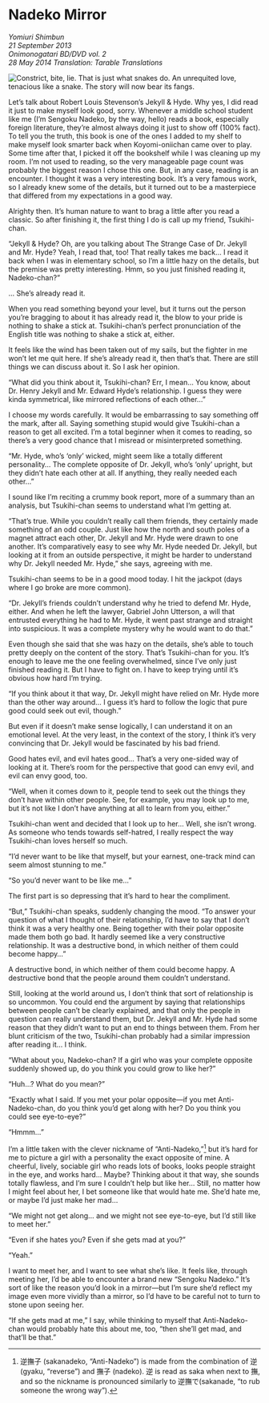 # Nadeko Mirror

_Yomiuri Shimbun_  
_21 September 2013_  
_Onimonogatari BD/DVD vol. 2_  
_28 May 2014_
_Translation: Tarable Translations_

![_Constrict, bite, lie._  
_That is just what snakes do._  
_An unrequited love, tenacious like a snake.[^1]_  
_The story will now bear its fangs._](15_nadeko_mirror.jpg)

Let’s talk about Robert Louis Stevenson’s Jekyll & Hyde. Why yes, I did read it just to make myself look good, sorry. Whenever a middle school student like me (I’m Sengoku Nadeko, by the way, hello) reads a book, especially foreign literature, they’re almost always doing it just to show off (100% fact). To tell you the truth, this book is one of the ones I added to my shelf to make myself look smarter back when Koyomi-oniichan came over to play. Some time after that, I picked it off the bookshelf while I was cleaning up my room. I’m not used to reading, so the very manageable page count was probably the biggest reason I chose this one. But, in any case, reading is an encounter. I thought it was a very interesting book. It’s a very famous work, so I already knew some of the details, but it turned out to be a masterpiece that differed from my expectations in a good way.

Alrighty then. It’s human nature to want to brag a little after you read a classic. So after finishing it, the first thing I do is call up my friend, Tsukihi-chan.

“Jekyll & Hyde? Oh, are you talking about The Strange Case of Dr. Jekyll and Mr. Hyde? Yeah, I read that, too! That really takes me back… I read it back when I was in elementary school, so I’m a little hazy on the details, but the premise was pretty interesting. Hmm, so you just finished reading it, Nadeko-chan?”

… She’s already read it.

When you read something beyond your level, but it turns out the person you’re bragging to about it has already read it, the blow to your pride is nothing to shake a stick at. Tsukihi-chan’s perfect pronunciation of the English title was nothing to shake a stick at, either.

It feels like the wind has been taken out of my sails, but the fighter in me won’t let me quit here. If she’s already read it, then that’s that. There are still things we can discuss about it. So I ask her opinion.

“What did you think about it, Tsukihi-chan? Err, I mean… You know, about Dr. Henry Jekyll and Mr. Edward Hyde’s relationship. I guess they were kinda symmetrical, like mirrored reflections of each other…”

I choose my words carefully. It would be embarrassing to say something off the mark, after all. Saying something stupid would give Tsukihi-chan a reason to get all excited. I’m a total beginner when it comes to reading, so there’s a very good chance that I misread or misinterpreted something.

“Mr. Hyde, who’s ‘only’ wicked, might seem like a totally different personality… The complete opposite of Dr. Jekyll, who’s ‘only’ upright, but they didn’t hate each other at all. If anything, they really needed each other…”

I sound like I’m reciting a crummy book report, more of a summary than an analysis, but Tsukihi-chan seems to understand what I’m getting at.

“That’s true. While you couldn’t really call them friends, they certainly made something of an odd couple. Just like how the north and south poles of a magnet attract each other, Dr. Jekyll and Mr. Hyde were drawn to one another. It’s comparatively easy to see why Mr. Hyde needed Dr. Jekyll, but looking at it from an outside perspective, it might be harder to understand why Dr. Jekyll needed Mr. Hyde,” she says, agreeing with me.

Tsukihi-chan seems to be in a good mood today. I hit the jackpot (days where I go broke are more common).

“Dr. Jekyll’s friends couldn’t understand why he tried to defend Mr. Hyde, either. And when he left the lawyer, Gabriel John Utterson, a will that entrusted everything he had to Mr. Hyde, it went past strange and straight into suspicious. It was a complete mystery why he would want to do that.”

Even though she said that she was hazy on the details, she’s able to touch pretty deeply on the content of the story. That’s Tsukihi-chan for you. It’s enough to leave me the one feeling overwhelmed, since I’ve only just finished reading it. But I have to fight on. I have to keep trying until it’s obvious how hard I’m trying.

“If you think about it that way, Dr. Jekyll might have relied on Mr. Hyde more than the other way around… I guess it’s hard to follow the logic that pure good could seek out evil, though.”

But even if it doesn’t make sense logically, I can understand it on an emotional level. At the very least, in the context of the story, I think it’s very convincing that Dr. Jekyll would be fascinated by his bad friend.

Good hates evil, and evil hates good… That’s a very one-sided way of looking at it. There’s room for the perspective that good can envy evil, and evil can envy good, too.

“Well, when it comes down to it, people tend to seek out the things they don’t have within other people. See, for example, you may look up to me, but it’s not like I don’t have anything at all to learn from you, either.”

Tsukihi-chan went and decided that I look up to her… Well, she isn’t wrong. As someone who tends towards self-hatred, I really respect the way Tsukihi-chan loves herself so much.

“I’d never want to be like that myself, but your earnest, one-track mind can seem almost stunning to me.”

“So you’d never want to be like me…”

The first part is so depressing that it’s hard to hear the compliment.

“But,” Tsukihi-chan speaks, suddenly changing the mood. “To answer your question of what I thought of their relationship, I’d have to say that I don’t think it was a very healthy one. Being together with their polar opposite made them both go bad. It hardly seemed like a very constructive relationship. It was a destructive bond, in which neither of them could become happy…”

A destructive bond, in which neither of them could become happy. A destructive bond that the people around them couldn’t understand.

Still, looking at the world around us, I don’t think that sort of relationship is so uncommon. You could end the argument by saying that relationships between people can’t be clearly explained, and that only the people in question can really understand them, but Dr. Jekyll and Mr. Hyde had some reason that they didn’t want to put an end to things between them. From her blunt criticism of the two, Tsukihi-chan probably had a similar impression after reading it… I think.

“What about you, Nadeko-chan? If a girl who was your complete opposite suddenly showed up, do you think you could grow to like her?”

“Huh…? What do you mean?”

“Exactly what I said. If you met your polar opposite—if you met Anti-Nadeko-chan, do you think you’d get along with her? Do you think you could see eye-to-eye?”

“Hmmm…”

I’m a little taken with the clever nickname of “Anti-Nadeko,”[^2] but it’s hard for me to picture a girl with a personality the exact opposite of mine. A cheerful, lively, sociable girl who reads lots of books, looks people straight in the eye, and works hard… Maybe? Thinking about it that way, she sounds totally flawless, and I’m sure I couldn’t help but like her… Still, no matter how I might feel about her, I bet someone like that would hate me. She’d hate me, or maybe I’d just make her mad…

“We might not get along… and we might not see eye-to-eye, but I’d still like to meet her.”

“Even if she hates you? Even if she gets mad at you?”

“Yeah.”

I want to meet her, and I want to see what she’s like. It feels like, through meeting her, I’d be able to encounter a brand new “Sengoku Nadeko.” It’s sort of like the reason you’d look in a mirror—but I’m sure she’d reflect my image even more vividly than a mirror, so I’d have to be careful not to turn to stone upon seeing her.

“If she gets mad at me,” I say, while thinking to myself that Anti-Nadeko-chan would probably hate this about me, too, “then she’ll get mad, and that’ll be that.”

[^1]: The word used here is written 失恋 (shitsuren, “unrequited love”), but has an indicated pronunciation that reads しつこい (shitsukoi, “persistent”).

[^2]: 逆撫子 (sakanadeko, “Anti-Nadeko”) is made from the combination of 逆 (gyaku, “reverse”) and 撫子 (nadeko). 逆 is read as saka when next to 撫, and so the nickname is pronounced similarly to 逆撫で(sakanade, “to rub someone the wrong way”).